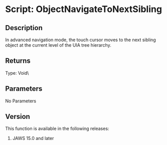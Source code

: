 # Script: ObjectNavigateToNextSibling

## Description

In advanced navigation mode, the touch cursor moves to the next sibling
object at the current level of the UIA tree hierarchy.

## Returns

Type: Void\

## Parameters

No Parameters

## Version

This function is available in the following releases:

1.  JAWS 15.0 and later
